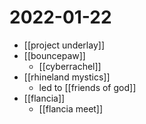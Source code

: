 # 2022-01-22

- [[project underlay]]
- [[bouncepaw]]
  - [[cyberrachel]]
- [[rhineland mystics]]
  - led to [[friends of god]]
- [[flancia]]
  - [[flancia meet]]

